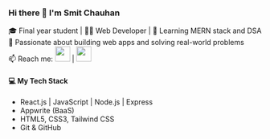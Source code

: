 ### Hi there 👋 I'm Smit Chauhan  
🎓 Final year student | 🧑‍💻 Web Developer | 🌱 Learning MERN stack and DSA<br>
🚀 Passionate about building web apps and solving real-world problems  
📫 Reach me: [<img src="https://img.icons8.com/fluency/48/instagram-new.png" width="30"/>](https://www.instagram.com/smiiit_318/)
 | [<img src="https://img.icons8.com/color/48/linkedin.png" width="30"/>](https://www.linkedin.com/in/chauhan-smit/)



#### 💻 My Tech Stack
- React.js | JavaScript | Node.js | Express
- Appwrite (BaaS)
- HTML5, CSS3, Tailwind CSS
- Git & GitHub


